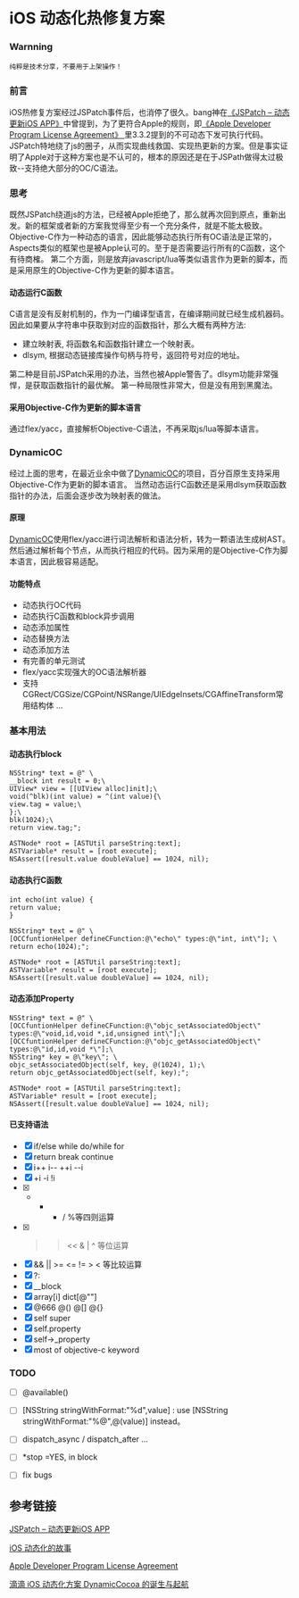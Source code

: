 # iOS 动态化热修复方案
### Warnning

```
纯粹是技术分享，不要用于上架操作！
```

### 前言

iOS热修复方案经过JSPatch事件后，也消停了很久。bang神在[《JSPatch – 动态更新iOS APP》](http://blog.cnbang.net/works/2767/)中曾提到，为了更符合Apple的规则，即[《Apple Developer Program License Agreement》 ](http://dev.hel.fi/paatokset/media/att/9a/9aa5692b91f2b538eeb352c425b3e66c09e6b1a5.pdf)里3.3.2提到的不可动态下发可执行代码。
JSPatch特地绕了js的圈子，从而实现曲线救国、实现热更新的方案。但是事实证明了Apple对于这种方案也是不认可的，根本的原因还是在于JSPath做得太过极致--支持绝大部分的OC/C语法。

### 思考

既然JSPatch绕道js的方法，已经被Apple拒绝了，那么就再次回到原点，重新出发。新的框架或者新的方案我觉得至少有一个充分条件，就是不能太极致。
Objective-C作为一种动态的语言，因此能够动态执行所有OC语法是正常的，Aspects类似的框架也是被Apple认可的。至于是否需要运行所有的C函数，这个有待商榷。
第二个方面，则是放弃javascript/lua等类似语言作为更新的脚本，而是采用原生的Objective-C作为更新的脚本语言。

#### 动态运行C函数

C语言是没有反射机制的，作为一门编译型语言，在编译期间就已经生成机器码。因此如果要从字符串中获取到对应的函数指针，那么大概有两种方法:

- 建立映射表, 将函数名和函数指针建立一个映射表。
- dlsym, 根据动态链接库操作句柄与符号，返回符号对应的地址。

第二种是目前JSPatch采用的办法，当然也被Apple警告了。dlsym功能非常强悍，是获取函数指针的最优解。
第一种局限性非常大，但是没有用到黑魔法。

#### 采用Objective-C作为更新的脚本语言
通过flex/yacc，直接解析Objective-C语法，不再采取js/lua等脚本语言。

### DynamicOC
经过上面的思考，在最近业余中做了[DynamicOC](https://github.com/dKingbin/DynamicOC)的项目，百分百原生支持采用Objective-C作为更新的脚本语言。
当然动态运行C函数还是采用dlsym获取函数指针的办法，后面会逐步改为映射表的做法。

#### 原理

[DynamicOC](https://github.com/dKingbin/DynamicOC)使用flex/yacc进行词法解析和语法分析，转为一颗语法生成树AST。
然后通过解析每个节点，从而执行相应的代码。因为采用的是Objective-C作为脚本语言，因此极容易适配。

#### 功能特点

- 动态执行OC代码
- 动态执行C函数和block异步调用
- 动态添加属性
- 动态替换方法
- 动态添加方法
- 有完善的单元测试
-  flex/yacc实现强大的OC语法解析器
- 支持CGRect/CGSize/CGPoint/NSRange/UIEdgeInsets/CGAffineTransform常用结构体
...

### 基本用法

#### 动态执行block

```
NSString* text = @" \
__block int result = 0;\
UIView* view = [[UIView alloc]init];\
void(^blk)(int value) = ^(int value){\
view.tag = value;\
};\
blk(1024);\
return view.tag;";

ASTNode* root = [ASTUtil parseString:text];
ASTVariable* result = [root execute];
NSAssert([result.value doubleValue] == 1024, nil);
```

#### 动态执行C函数

```
int echo(int value) {
return value;
}

NSString* text = @" \
[OCCfuntionHelper defineCFunction:@\"echo\" types:@\"int, int\"]; \
return echo(1024);";

ASTNode* root = [ASTUtil parseString:text];
ASTVariable* result = [root execute];
NSAssert([result.value doubleValue] == 1024, nil);
```

#### 动态添加Property

```
NSString* text = @" \
[OCCfuntionHelper defineCFunction:@\"objc_setAssociatedObject\" types:@\"void,id,void *,id,unsigned int\"];\
[OCCfuntionHelper defineCFunction:@\"objc_getAssociatedObject\" types:@\"id,id,void *\"];\
NSString* key = @\"key\"; \
objc_setAssociatedObject(self, key, @(1024), 1);\
return objc_getAssociatedObject(self, key);";

ASTNode* root = [ASTUtil parseString:text];
ASTVariable* result = [root execute];
NSAssert([result.value doubleValue] == 1024, nil);
```

#### 已支持语法

* [x]  if/else  while do/while for
* [x]  return break continue 
* [x]  i++ i-- ++i --i
* [x]  +i  -i  !i
* [x]  + - * / %等四则运算
* [x]  >> << & | ^ 等位运算
* [x]  && || >= <= != > < 等比较运算
* [x]  ?:
* [x]  __block
* [x] array[i] dict[@""]
* [x] @666  @()  @[]  @{}
* [x] self super
* [x] self.property 
* [x] self->_property
* [x] most of objective-c keyword

### TODO
* [ ] @available()
* [ ] [NSString stringWithFormat:"%d",value] : use [NSString stringWithFormat:"%@",@(value)] instead。
* [ ] dispatch_async / dispatch_after ...
* [ ] *stop =YES, in block
* [ ] fix bugs


## 参考链接
[JSPatch – 动态更新iOS APP](http://blog.cnbang.net/works/2767/)

[iOS 动态化的故事](http://blog.cnbang.net/tech/3286/)

[Apple Developer Program License Agreement ](http://dev.hel.fi/paatokset/media/att/9a/9aa5692b91f2b538eeb352c425b3e66c09e6b1a5.pdf)

[滴滴 iOS 动态化方案 DynamicCocoa 的诞生与起航](http://www.cocoachina.com/articles/18400)












